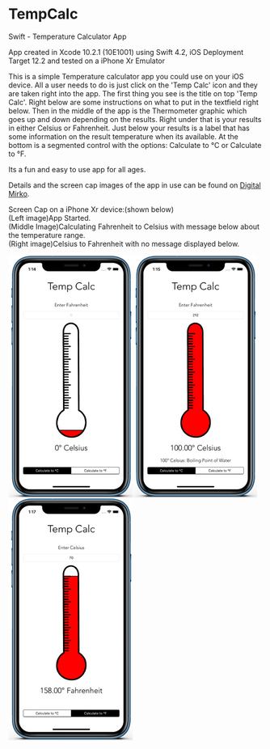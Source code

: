 # TempCalc
Swift - Temperature Calculator App

App created in Xcode 10.2.1 (10E1001) using Swift 4.2, iOS Deployment Target 12.2 and tested on a iPhone Xr Emulator

This is a simple Temperature calculator app you could use on your iOS device. All a user needs to do is just click on the 
'Temp Calc' icon and they are taken right into the app. The first thing you see is the title on top 'Temp Calc'. Right 
below are some instructions on what to put in the textfield right below. Then in the middle of the app is the Thermometer
graphic which goes up and down depending on the results. Right under that is your results in either Celsius or Fahrenheit.
Just below your results is a label that has some information on the result temperature when its available. At the bottom
is a segmented control with the options: Calculate to °C or Calculate to °F.

Its a fun and easy to use app for all ages.

Details and the screen cap images of the app in use can be found on <a href="http://digitalmirko.com/iOSApps.html">Digital Mirko</a>.

Screen Cap on a iPhone Xr device:(shown below)</br>
(Left image)App Started.<br>
(Middle Image)Calculating Fahrenheit to Celsius with message below about the temperature range.<br>
(Right image)Celsius to Fahrenheit with no message displayed below.<br>
  <p>
  <img align="left" src="https://github.com/digitalMirko/TempCalc/blob/master/GitHub-iPhoneSwiftTempCalcApp01.jpg?raw=true" width="246"/>
  <img align="left" src="https://github.com/digitalMirko/TempCalc/blob/master/GitHub-iPhoneSwiftTempCalcApp02.jpg?raw=true" width="246"/>
  <img align="left" src="https://github.com/digitalMirko/TempCalc/blob/master/GitHub-iPhoneSwiftTempCalcApp03.jpg?raw=true" width="246"/>  
  </p>

